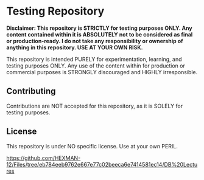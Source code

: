 # Testing Repository

**Disclaimer: This repository is STRICTLY for testing purposes ONLY. Any content contained within it is ABSOLUTELY not to be considered as final or production-ready. I do not take any responsibility or ownership of anything in this repository. USE AT YOUR OWN RISK.**

This repository is intended PURELY for experimentation, learning, and testing purposes ONLY. Any use of the content within for production or commercial purposes is STRONGLY discouraged and HIGHLY irresponsible.


## Contributing
Contributions are NOT accepted for this repository, as it is SOLELY for testing purposes.

## License
This repository is under NO specific license. Use at your own PERIL.

https://github.com/HEXMAN-12/Files/tree/eb784eeb9762e667e77c02beeca6e7414581ec14/DB%20Lectures

